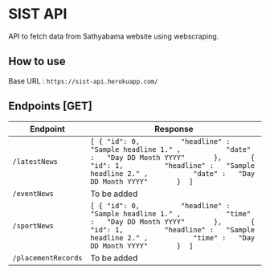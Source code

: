 # SIST API
API to fetch data from Sathyabama website using webscraping.

## How to use

Base URL : `https://sist-api.herokuapp.com/`

## Endpoints [GET]

| Endpoint    | Response                                                                                                                                                                                                                         |
|-------------|----------------------------------------------------------------------------------------------------------------------------------------------------------------------------------------------------------------------------------|
| `/latestNews` |  `[ { "id": 0,          "headline" :   "Sample headline 1." ,           "date" :   "Day DD Month YYYY"       },       { "id": 1,          "headline" :   "Sample headline 2." ,           "date" :   "Day DD Month YYYY"       }  ]` |
|      `/eventNews`       |    To be added                                                                                                                                                                                                                              |
|      `/sportNews`       |      `[ { "id": 0,          "headline" :   "Sample headline 1." ,           "time" :   "Day DD Month YYYY"       },       { "id": 1,          "headline" :   "Sample headline 2." ,           "time" :   "Day DD Month YYYY"       }  ]`                                                                                                                                                                                                                            |
|      `/placementRecords`       |           To be added                                                                                                                                                                                                                       |


